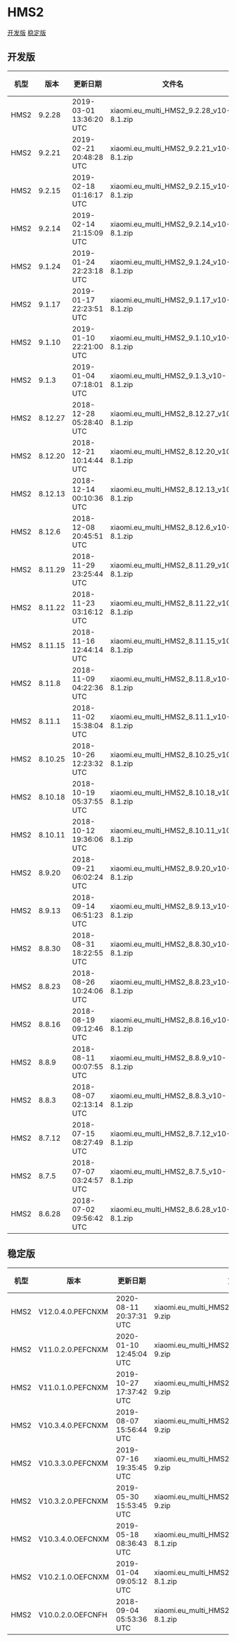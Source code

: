 # HMS2
[开发版](#开发版)  [稳定版](#稳定版)
## 开发版
| 机型 | 版本 | 更新日期 | 文件名 | 大小 | 下载链接 |
| ---- | ---- | ---- | ---- | ---- | ---- |
| HMS2 | 9.2.28 | 2019-03-01 13:36:20 UTC | xiaomi.eu_multi_HMS2_9.2.28_v10-8.1.zip | 1.1 GB | [SourceForge](https://sourceforge.net/projects/xiaomi-eu-multilang-miui-roms/files/xiaomi.eu/MIUI-WEEKLY-RELEASES/9.2.28/xiaomi.eu_multi_HMS2_9.2.28_v10-8.1.zip/download) |
| HMS2 | 9.2.21 | 2019-02-21 20:48:28 UTC | xiaomi.eu_multi_HMS2_9.2.21_v10-8.1.zip | 1.2 GB | [SourceForge](https://sourceforge.net/projects/xiaomi-eu-multilang-miui-roms/files/xiaomi.eu/MIUI-WEEKLY-RELEASES/9.2.21/xiaomi.eu_multi_HMS2_9.2.21_v10-8.1.zip/download) |
| HMS2 | 9.2.15 | 2019-02-18 01:16:17 UTC | xiaomi.eu_multi_HMS2_9.2.15_v10-8.1.zip | 1.2 GB | [SourceForge](https://sourceforge.net/projects/xiaomi-eu-multilang-miui-roms/files/xiaomi.eu/MIUI-WEEKLY-RELEASES/9.2.15/xiaomi.eu_multi_HMS2_9.2.15_v10-8.1.zip/download) |
| HMS2 | 9.2.14 | 2019-02-14 21:15:09 UTC | xiaomi.eu_multi_HMS2_9.2.14_v10-8.1.zip | 1.2 GB | [SourceForge](https://sourceforge.net/projects/xiaomi-eu-multilang-miui-roms/files/xiaomi.eu/MIUI-WEEKLY-RELEASES/9.2.14/xiaomi.eu_multi_HMS2_9.2.14_v10-8.1.zip/download) |
| HMS2 | 9.1.24 | 2019-01-24 22:23:18 UTC | xiaomi.eu_multi_HMS2_9.1.24_v10-8.1.zip | 1.2 GB | [SourceForge](https://sourceforge.net/projects/xiaomi-eu-multilang-miui-roms/files/xiaomi.eu/MIUI-WEEKLY-RELEASES/9.1.24/xiaomi.eu_multi_HMS2_9.1.24_v10-8.1.zip/download) |
| HMS2 | 9.1.17 | 2019-01-17 22:23:51 UTC | xiaomi.eu_multi_HMS2_9.1.17_v10-8.1.zip | 1.2 GB | [SourceForge](https://sourceforge.net/projects/xiaomi-eu-multilang-miui-roms/files/xiaomi.eu/MIUI-WEEKLY-RELEASES/9.1.17/xiaomi.eu_multi_HMS2_9.1.17_v10-8.1.zip/download) |
| HMS2 | 9.1.10 | 2019-01-10 22:21:00 UTC | xiaomi.eu_multi_HMS2_9.1.10_v10-8.1.zip | 1.2 GB | [SourceForge](https://sourceforge.net/projects/xiaomi-eu-multilang-miui-roms/files/xiaomi.eu/MIUI-WEEKLY-RELEASES/9.1.10/xiaomi.eu_multi_HMS2_9.1.10_v10-8.1.zip/download) |
| HMS2 | 9.1.3 | 2019-01-04 07:18:01 UTC | xiaomi.eu_multi_HMS2_9.1.3_v10-8.1.zip | 1.2 GB | [SourceForge](https://sourceforge.net/projects/xiaomi-eu-multilang-miui-roms/files/xiaomi.eu/MIUI-WEEKLY-RELEASES/9.1.3/xiaomi.eu_multi_HMS2_9.1.3_v10-8.1.zip/download) |
| HMS2 | 8.12.27 | 2018-12-28 05:28:40 UTC | xiaomi.eu_multi_HMS2_8.12.27_v10-8.1.zip | 1.2 GB | [SourceForge](https://sourceforge.net/projects/xiaomi-eu-multilang-miui-roms/files/xiaomi.eu/MIUI-WEEKLY-RELEASES/8.12.27/xiaomi.eu_multi_HMS2_8.12.27_v10-8.1.zip/download) |
| HMS2 | 8.12.20 | 2018-12-21 10:14:44 UTC | xiaomi.eu_multi_HMS2_8.12.20_v10-8.1.zip | 1.2 GB | [SourceForge](https://sourceforge.net/projects/xiaomi-eu-multilang-miui-roms/files/xiaomi.eu/MIUI-WEEKLY-RELEASES/8.12.20/xiaomi.eu_multi_HMS2_8.12.20_v10-8.1.zip/download) |
| HMS2 | 8.12.13 | 2018-12-14 00:10:36 UTC | xiaomi.eu_multi_HMS2_8.12.13_v10-8.1.zip | 1.1 GB | [SourceForge](https://sourceforge.net/projects/xiaomi-eu-multilang-miui-roms/files/xiaomi.eu/MIUI-WEEKLY-RELEASES/8.12.13/xiaomi.eu_multi_HMS2_8.12.13_v10-8.1.zip/download) |
| HMS2 | 8.12.6 | 2018-12-08 20:45:51 UTC | xiaomi.eu_multi_HMS2_8.12.6_v10-8.1.zip | 1.2 GB | [SourceForge](https://sourceforge.net/projects/xiaomi-eu-multilang-miui-roms/files/xiaomi.eu/MIUI-WEEKLY-RELEASES/8.12.6/xiaomi.eu_multi_HMS2_8.12.6_v10-8.1.zip/download) |
| HMS2 | 8.11.29 | 2018-11-29 23:25:44 UTC | xiaomi.eu_multi_HMS2_8.11.29_v10-8.1.zip | 1.1 GB | [SourceForge](https://sourceforge.net/projects/xiaomi-eu-multilang-miui-roms/files/xiaomi.eu/MIUI-WEEKLY-RELEASES/8.11.29/xiaomi.eu_multi_HMS2_8.11.29_v10-8.1.zip/download) |
| HMS2 | 8.11.22 | 2018-11-23 03:16:12 UTC | xiaomi.eu_multi_HMS2_8.11.22_v10-8.1.zip | 1.1 GB | [SourceForge](https://sourceforge.net/projects/xiaomi-eu-multilang-miui-roms/files/xiaomi.eu/MIUI-WEEKLY-RELEASES/8.11.22/xiaomi.eu_multi_HMS2_8.11.22_v10-8.1.zip/download) |
| HMS2 | 8.11.15 | 2018-11-16 12:44:14 UTC | xiaomi.eu_multi_HMS2_8.11.15_v10-8.1.zip | 1.1 GB | [SourceForge](https://sourceforge.net/projects/xiaomi-eu-multilang-miui-roms/files/xiaomi.eu/MIUI-WEEKLY-RELEASES/8.11.15/xiaomi.eu_multi_HMS2_8.11.15_v10-8.1.zip/download) |
| HMS2 | 8.11.8 | 2018-11-09 04:22:36 UTC | xiaomi.eu_multi_HMS2_8.11.8_v10-8.1.zip | 1.1 GB | [SourceForge](https://sourceforge.net/projects/xiaomi-eu-multilang-miui-roms/files/xiaomi.eu/MIUI-WEEKLY-RELEASES/8.11.8/xiaomi.eu_multi_HMS2_8.11.8_v10-8.1.zip/download) |
| HMS2 | 8.11.1 | 2018-11-02 15:38:04 UTC | xiaomi.eu_multi_HMS2_8.11.1_v10-8.1.zip | 1.1 GB | [SourceForge](https://sourceforge.net/projects/xiaomi-eu-multilang-miui-roms/files/xiaomi.eu/MIUI-WEEKLY-RELEASES/8.11.1/xiaomi.eu_multi_HMS2_8.11.1_v10-8.1.zip/download) |
| HMS2 | 8.10.25 | 2018-10-26 12:23:32 UTC | xiaomi.eu_multi_HMS2_8.10.25_v10-8.1.zip | 1.1 GB | [SourceForge](https://sourceforge.net/projects/xiaomi-eu-multilang-miui-roms/files/xiaomi.eu/MIUI-WEEKLY-RELEASES/8.10.25/xiaomi.eu_multi_HMS2_8.10.25_v10-8.1.zip/download) |
| HMS2 | 8.10.18 | 2018-10-19 05:37:55 UTC | xiaomi.eu_multi_HMS2_8.10.18_v10-8.1.zip | 1.1 GB | [SourceForge](https://sourceforge.net/projects/xiaomi-eu-multilang-miui-roms/files/xiaomi.eu/MIUI-WEEKLY-RELEASES/8.10.18/xiaomi.eu_multi_HMS2_8.10.18_v10-8.1.zip/download) |
| HMS2 | 8.10.11 | 2018-10-12 19:36:06 UTC | xiaomi.eu_multi_HMS2_8.10.11_v10-8.1.zip | 1.1 GB | [SourceForge](https://sourceforge.net/projects/xiaomi-eu-multilang-miui-roms/files/xiaomi.eu/MIUI-WEEKLY-RELEASES/8.10.11/xiaomi.eu_multi_HMS2_8.10.11_v10-8.1.zip/download) |
| HMS2 | 8.9.20 | 2018-09-21 06:02:24 UTC | xiaomi.eu_multi_HMS2_8.9.20_v10-8.1.zip | 1.1 GB | [SourceForge](https://sourceforge.net/projects/xiaomi-eu-multilang-miui-roms/files/xiaomi.eu/MIUI-WEEKLY-RELEASES/8.9.20/xiaomi.eu_multi_HMS2_8.9.20_v10-8.1.zip/download) |
| HMS2 | 8.9.13 | 2018-09-14 06:51:23 UTC | xiaomi.eu_multi_HMS2_8.9.13_v10-8.1.zip | 1.1 GB | [SourceForge](https://sourceforge.net/projects/xiaomi-eu-multilang-miui-roms/files/xiaomi.eu/MIUI-WEEKLY-RELEASES/8.9.13/xiaomi.eu_multi_HMS2_8.9.13_v10-8.1.zip/download) |
| HMS2 | 8.8.30 | 2018-08-31 18:22:55 UTC | xiaomi.eu_multi_HMS2_8.8.30_v10-8.1.zip | 1.1 GB | [SourceForge](https://sourceforge.net/projects/xiaomi-eu-multilang-miui-roms/files/xiaomi.eu/MIUI-WEEKLY-RELEASES/8.8.30/xiaomi.eu_multi_HMS2_8.8.30_v10-8.1.zip/download) |
| HMS2 | 8.8.23 | 2018-08-26 10:24:06 UTC | xiaomi.eu_multi_HMS2_8.8.23_v10-8.1.zip | 1.1 GB | [SourceForge](https://sourceforge.net/projects/xiaomi-eu-multilang-miui-roms/files/xiaomi.eu/MIUI-WEEKLY-RELEASES/8.8.23/xiaomi.eu_multi_HMS2_8.8.23_v10-8.1.zip/download) |
| HMS2 | 8.8.16 | 2018-08-19 09:12:46 UTC | xiaomi.eu_multi_HMS2_8.8.16_v10-8.1.zip | 1.1 GB | [SourceForge](https://sourceforge.net/projects/xiaomi-eu-multilang-miui-roms/files/xiaomi.eu/MIUI-WEEKLY-RELEASES/8.8.16/xiaomi.eu_multi_HMS2_8.8.16_v10-8.1.zip/download) |
| HMS2 | 8.8.9 | 2018-08-11 00:07:55 UTC | xiaomi.eu_multi_HMS2_8.8.9_v10-8.1.zip | 1.1 GB | [SourceForge](https://sourceforge.net/projects/xiaomi-eu-multilang-miui-roms/files/xiaomi.eu/MIUI-WEEKLY-RELEASES/8.8.9/xiaomi.eu_multi_HMS2_8.8.9_v10-8.1.zip/download) |
| HMS2 | 8.8.3 | 2018-08-07 02:13:14 UTC | xiaomi.eu_multi_HMS2_8.8.3_v10-8.1.zip | 1.1 GB | [SourceForge](https://sourceforge.net/projects/xiaomi-eu-multilang-miui-roms/files/xiaomi.eu/MIUI-WEEKLY-RELEASES/8.8.3/xiaomi.eu_multi_HMS2_8.8.3_v10-8.1.zip/download) |
| HMS2 | 8.7.12 | 2018-07-15 08:27:49 UTC | xiaomi.eu_multi_HMS2_8.7.12_v10-8.1.zip | 1.0 GB | [SourceForge](https://sourceforge.net/projects/xiaomi-eu-multilang-miui-roms/files/xiaomi.eu/MIUI-WEEKLY-RELEASES/8.7.12/xiaomi.eu_multi_HMS2_8.7.12_v10-8.1.zip/download) |
| HMS2 | 8.7.5 | 2018-07-07 03:24:57 UTC | xiaomi.eu_multi_HMS2_8.7.5_v10-8.1.zip | 1.0 GB | [SourceForge](https://sourceforge.net/projects/xiaomi-eu-multilang-miui-roms/files/xiaomi.eu/MIUI-WEEKLY-RELEASES/8.7.5/xiaomi.eu_multi_HMS2_8.7.5_v10-8.1.zip/download) |
| HMS2 | 8.6.28 | 2018-07-02 09:56:42 UTC | xiaomi.eu_multi_HMS2_8.6.28_v10-8.1.zip | 1.0 GB | [SourceForge](https://sourceforge.net/projects/xiaomi-eu-multilang-miui-roms/files/xiaomi.eu/MIUI-WEEKLY-RELEASES/8.6.28/xiaomi.eu_multi_HMS2_8.6.28_v10-8.1.zip/download) |
## 稳定版
| 机型 | 版本 | 更新日期 | 文件名 | 大小 | 下载链接 |
| ---- | ---- | ---- | ---- | ---- | ---- |
| HMS2 | V12.0.4.0.PEFCNXM | 2020-08-11 20:37:31 UTC | xiaomi.eu_multi_HMS2_V12.0.4.0.PEFCNXM_v12-9.zip | 1.8 GB | [SourceForge](https://sourceforge.net/projects/xiaomi-eu-multilang-miui-roms/files/xiaomi.eu/MIUI-STABLE-RELEASES/MIUIv12/xiaomi.eu_multi_HMS2_V12.0.4.0.PEFCNXM_v12-9.zip/download) |
| HMS2 | V11.0.2.0.PEFCNXM | 2020-01-10 12:45:04 UTC | xiaomi.eu_multi_HMS2_V11.0.2.0.PEFCNXM_v11-9.zip | 1.2 GB | [SourceForge](https://sourceforge.net/projects/xiaomi-eu-multilang-miui-roms/files/xiaomi.eu/MIUI-STABLE-RELEASES/MIUIv11/xiaomi.eu_multi_HMS2_V11.0.2.0.PEFCNXM_v11-9.zip/download) |
| HMS2 | V11.0.1.0.PEFCNXM | 2019-10-27 17:37:42 UTC | xiaomi.eu_multi_HMS2_V11.0.1.0.PEFCNXM_v11-9.zip | 1.2 GB | [SourceForge](https://sourceforge.net/projects/xiaomi-eu-multilang-miui-roms/files/xiaomi.eu/MIUI-STABLE-RELEASES/MIUIv11/xiaomi.eu_multi_HMS2_V11.0.1.0.PEFCNXM_v11-9.zip/download) |
| HMS2 | V10.3.4.0.PEFCNXM | 2019-08-07 15:56:44 UTC | xiaomi.eu_multi_HMS2_V10.3.4.0.PEFCNXM_v10-9.zip | 1.2 GB | [SourceForge](https://sourceforge.net/projects/xiaomi-eu-multilang-miui-roms/files/xiaomi.eu/MIUI-STABLE-RELEASES/MIUIv10/xiaomi.eu_multi_HMS2_V10.3.4.0.PEFCNXM_v10-9.zip/download) |
| HMS2 | V10.3.3.0.PEFCNXM | 2019-07-16 19:35:45 UTC | xiaomi.eu_multi_HMS2_V10.3.3.0.PEFCNXM_v10-9.zip | 1.2 GB | [SourceForge](https://sourceforge.net/projects/xiaomi-eu-multilang-miui-roms/files/xiaomi.eu/MIUI-STABLE-RELEASES/MIUIv10/xiaomi.eu_multi_HMS2_V10.3.3.0.PEFCNXM_v10-9.zip/download) |
| HMS2 | V10.3.2.0.PEFCNXM | 2019-05-30 15:53:45 UTC | xiaomi.eu_multi_HMS2_V10.3.2.0.PEFCNXM_v10-9.zip | 1.2 GB | [SourceForge](https://sourceforge.net/projects/xiaomi-eu-multilang-miui-roms/files/xiaomi.eu/MIUI-STABLE-RELEASES/MIUIv10/xiaomi.eu_multi_HMS2_V10.3.2.0.PEFCNXM_v10-9.zip/download) |
| HMS2 | V10.3.4.0.OEFCNXM | 2019-05-18 08:36:43 UTC | xiaomi.eu_multi_HMS2_V10.3.4.0.OEFCNXM_v10-8.1.zip | 1.2 GB | [SourceForge](https://sourceforge.net/projects/xiaomi-eu-multilang-miui-roms/files/xiaomi.eu/MIUI-STABLE-RELEASES/MIUIv10/xiaomi.eu_multi_HMS2_V10.3.4.0.OEFCNXM_v10-8.1.zip/download) |
| HMS2 | V10.2.1.0.OEFCNXM | 2019-01-04 09:05:12 UTC | xiaomi.eu_multi_HMS2_V10.2.1.0.OEFCNXM_v10-8.1.zip | 1.2 GB | [SourceForge](https://sourceforge.net/projects/xiaomi-eu-multilang-miui-roms/files/xiaomi.eu/MIUI-STABLE-RELEASES/MIUIv10/xiaomi.eu_multi_HMS2_V10.2.1.0.OEFCNXM_v10-8.1.zip/download) |
| HMS2 | V10.0.2.0.OEFCNFH | 2018-09-04 05:53:36 UTC | xiaomi.eu_multi_HMS2_V10.0.2.0.OEFCNFH_v10-8.1.zip | 1.1 GB | [SourceForge](https://sourceforge.net/projects/xiaomi-eu-multilang-miui-roms/files/xiaomi.eu/MIUI-STABLE-RELEASES/MIUIv10/xiaomi.eu_multi_HMS2_V10.0.2.0.OEFCNFH_v10-8.1.zip/download) |

